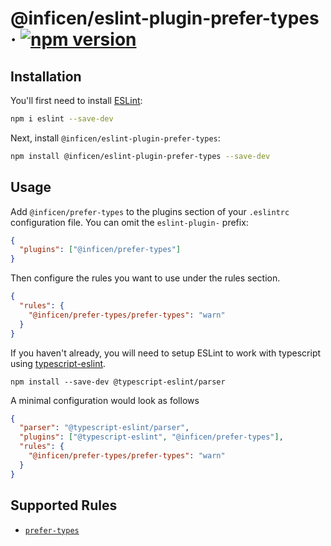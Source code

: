 # @inficen/eslint-plugin-prefer-types &middot; [![npm version](https://badge.fury.io/js/@inficen%2Feslint-plugin-prefer-types.svg)](https://badge.fury.io/js/@inficen%2Feslint-plugin-prefer-types)

## Installation

You'll first need to install [ESLint](https://eslint.org/):

```sh
npm i eslint --save-dev
```

Next, install `@inficen/eslint-plugin-prefer-types`:

```sh
npm install @inficen/eslint-plugin-prefer-types --save-dev
```

## Usage

Add `@inficen/prefer-types` to the plugins section of your `.eslintrc` configuration file. You can omit the `eslint-plugin-` prefix:

```json
{
  "plugins": ["@inficen/prefer-types"]
}
```

Then configure the rules you want to use under the rules section.

```json
{
  "rules": {
    "@inficen/prefer-types/prefer-types": "warn"
  }
}
```

If you haven't already, you will need to setup ESLint to work with typescript using [typescript-eslint](https://github.com/typescript-eslint/typescript-eslint).

```
npm install --save-dev @typescript-eslint/parser
```

A minimal configuration would look as follows

```JSON
{
  "parser": "@typescript-eslint/parser",
  "plugins": ["@typescript-eslint", "@inficen/prefer-types"],
  "rules": {
    "@inficen/prefer-types/prefer-types": "warn"
  }
}
```

## Supported Rules

- [`prefer-types`](./docs/rules/prefer-types.md)
